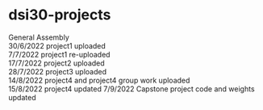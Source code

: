 # dsi30-projects  
General Assembly  
30/6/2022 project1 uploaded  
7/7/2022 project1 re-uploaded  
17/7/2022 project2 uploaded  
28/7/2022 project3 uploaded  
14/8/2022 project4 and project4 group work uploaded  
15/8/2022 project4 updated
7/9/2022 Capstone project code and weights updated